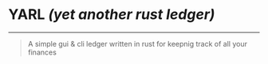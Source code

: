 # YARL *(yet another rust ledger)*
---
> A simple gui & cli ledger written in rust for keepnig track of all your finances

